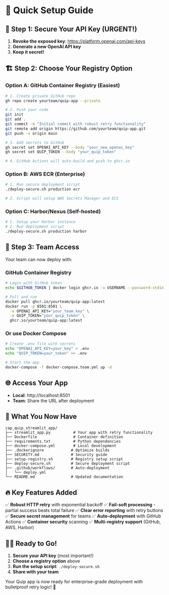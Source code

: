 # 🚀 Quick Setup Guide

## 🔐 Step 1: Secure Your API Key (URGENT!)

1. **Revoke the exposed key**: https://platform.openai.com/api-keys
2. **Generate a new OpenAI API key**
3. **Keep it secret!**

## 🏗️ Step 2: Choose Your Registry Option

### Option A: GitHub Container Registry (Easiest)
```bash
# 1. Create private GitHub repo
gh repo create yourteam/quip-app --private

# 2. Push your code
git init
git add .
git commit -m "Initial commit with robust retry functionality"
git remote add origin https://github.com/yourteam/quip-app.git
git push -u origin main

# 3. Add secrets to GitHub
gh secret set OPENAI_API_KEY --body "your_new_openai_key"
gh secret set QUIP_TOKEN --body "your_quip_token"

# 4. GitHub Actions will auto-build and push to ghcr.io
```

### Option B: AWS ECR (Enterprise)
```bash
# 1. Run secure deployment script
./deploy-secure.sh production ecr

# 2. Script will setup AWS Secrets Manager and ECS
```

### Option C: Harbor/Nexus (Self-hosted)
```bash
# 1. Setup your Harbor instance
# 2. Run deployment script
./deploy-secure.sh production harbor
```

## 👥 Step 3: Team Access

Your team can now deploy with:

### GitHub Container Registry
```bash
# Login with GitHub token
echo $GITHUB_TOKEN | docker login ghcr.io -u USERNAME --password-stdin

# Pull and run
docker pull ghcr.io/yourteam/quip-app:latest
docker run -p 8501:8501 \
  -e OPENAI_API_KEY="your_team_key" \
  -e QUIP_TOKEN="your_quip_token" \
  ghcr.io/yourteam/quip-app:latest
```

### Or use Docker Compose
```bash
# Create .env file with secrets
echo "OPENAI_API_KEY=your_key" > .env
echo "QUIP_TOKEN=your_token" >> .env

# Start the app
docker-compose -f docker-compose.team.yml up -d
```

## 🌐 Access Your App

- **Local**: http://localhost:8501
- **Team**: Share the URL after deployment

## 📁 What You Now Have

```
cap_quip_streamlit_app/
├── streamlit_app.py          # Your app with retry functionality
├── Dockerfile                # Container definition
├── requirements.txt          # Python dependencies
├── docker-compose.yml        # Local development
├── .dockerignore            # Optimize builds
├── SECURITY.md              # Security guide
├── setup-registry.sh        # Registry setup script
├── deploy-secure.sh         # Secure deployment script
├── .github/workflows/       # Auto-deployment
│   └── deploy.yml
└── README.md                # Updated documentation
```

## 🔥 Key Features Added

✅ **Robust HTTP retry** with exponential backoff
✅ **Fail-soft processing** - partial success beats total failure
✅ **Clear error reporting** with retry buttons
✅ **Secure secret management** for teams
✅ **Auto-deployment** with GitHub Actions
✅ **Container security** scanning
✅ **Multi-registry support** (GitHub, AWS, Harbor)

## 🏃‍♂️ Ready to Go!

1. **Secure your API key** (most important!)
2. **Choose a registry option** above
3. **Run the setup script**: `./deploy-secure.sh`
4. **Share with your team**

Your Quip app is now ready for enterprise-grade deployment with bulletproof retry logic! 🎉